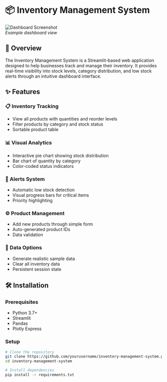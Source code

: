 # 📦 Inventory Management System

![Dashboard Screenshot](./screenshot.png)  
*Example dashboard view*

## 🚀 Overview

The Inventory Management System is a Streamlit-based web application designed to help businesses track and manage their inventory. It provides real-time visibility into stock levels, category distribution, and low stock alerts through an intuitive dashboard interface.

## ✨ Features

### 📋 Inventory Tracking
- View all products with quantities and reorder levels
- Filter products by category and stock status
- Sortable product table

### 📊 Visual Analytics
- Interactive pie chart showing stock distribution
- Bar chart of quantity by category
- Color-coded status indicators

### 🚨 Alerts System
- Automatic low stock detection
- Visual progress bars for critical items
- Priority highlighting

### ⚙️ Product Management
- Add new products through simple form
- Auto-generated product IDs
- Data validation

### 🔄 Data Options
- Generate realistic sample data
- Clear all inventory data
- Persistent session state

## 🛠️ Installation

### Prerequisites
- Python 3.7+
- Streamlit
- Pandas
- Plotly Express

### Setup
```bash
# Clone the repository
git clone https://github.com/yourusername/inventory-management-system.git
cd inventory-management-system

# Install dependencies
pip install -r requirements.txt

